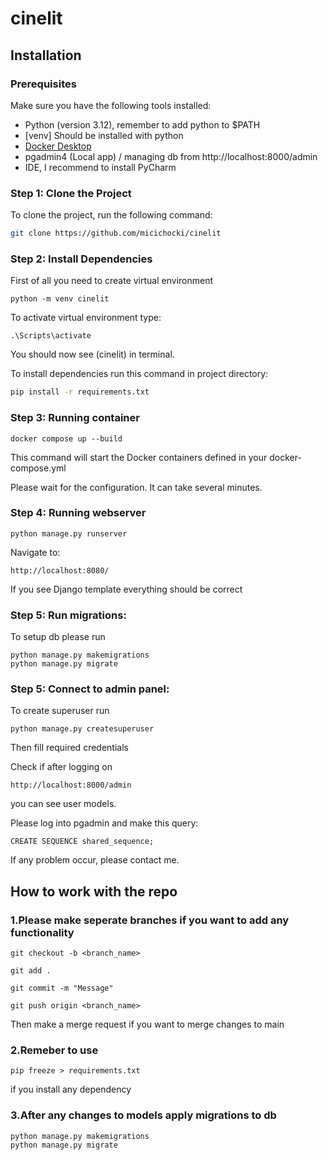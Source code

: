 # cinelit

## Installation

### Prerequisites

Make sure you have the following tools installed:

- Python (version 3.12), remember to add python to $PATH
- [venv] Should be installed with python
- [Docker Desktop](https://www.docker.com/products/docker-desktop)
- pgadmin4 (Local app) / managing db from http://localhost:8000/admin
- IDE, I recommend to install PyCharm

### Step 1: Clone the Project

To clone the project, run the following command:

```bash
git clone https://github.com/micichocki/cinelit
```

### Step 2: Install Dependencies

First of all you need to create virtual environment

```
python -m venv cinelit
```

To activate virtual environment type:

```
.\Scripts\activate
```

You should now see (cinelit) in terminal.

To install dependencies run this command in project directory:

```bash
pip install -r requirements.txt
```

### Step 3: Running container

```bash\
docker compose up --build
```

This command will start the Docker containers defined in your docker-compose.yml

Please wait for the configuration. It can take several minutes.

### Step 4: Running webserver

```
python manage.py runserver
```

Navigate to:

```
http://localhost:8080/
```

If you see Django template everything should be correct

### Step 5: Run migrations:

To setup db please run

```
python manage.py makemigrations
python manage.py migrate
```

### Step 5: Connect to admin panel:

To create superuser run

```
python manage.py createsuperuser
```

Then fill required credentials

Check if after logging on

```
http://localhost:8000/admin 
```

you can see user models.

Please log into pgadmin and make this query:

```
CREATE SEQUENCE shared_sequence;
```

If any problem occur, please contact me.

## How to work with the repo

### 1.Please make seperate branches if you want to add any functionality

```
git checkout -b <branch_name>

git add .

git commit -m "Message"

git push origin <branch_name>
```

Then make a merge request if you want to merge
changes to main

### 2.Remeber to use

```
pip freeze > requirements.txt
```

if you install any dependency

### 3.After any changes to models apply migrations to db

```
python manage.py makemigrations
python manage.py migrate
```

